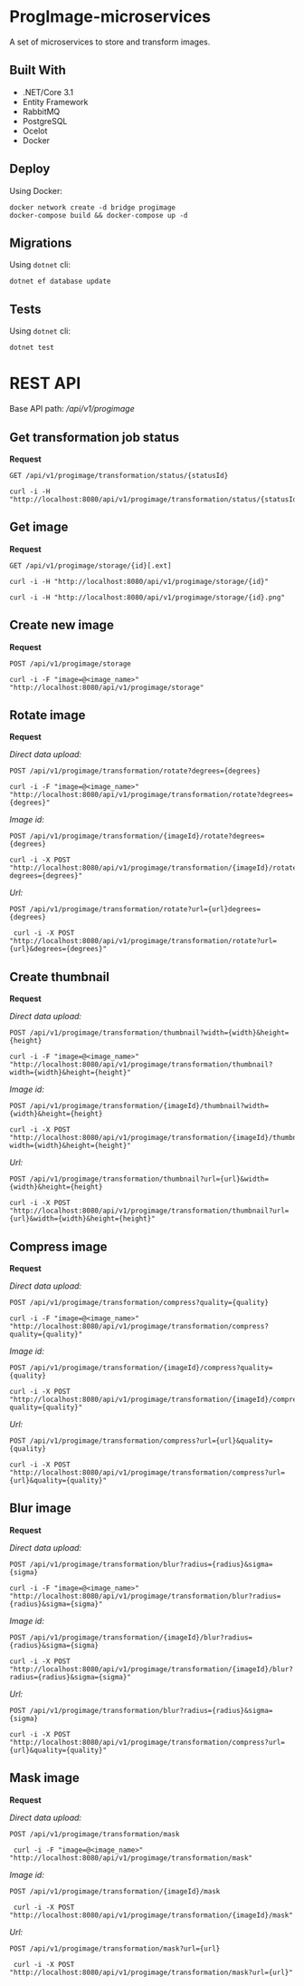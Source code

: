 ProgImage-microservices
=========
A set of microservices to store and transform images.

Built With
----------
* .NET/Core 3.1
* Entity Framework
* RabbitMQ
* PostgreSQL
* Ocelot
* Docker


Deploy
-------
Using Docker:
    
    docker network create -d bridge progimage
    docker-compose build && docker-compose up -d
   
   
Migrations
----------
Using `dotnet` cli:
    
    dotnet ef database update

Tests
-------
Using `dotnet` cli:

    dotnet test
 

REST API
========

Base API path: */api/v1/progimage*


Get transformation job status
------------------------------
**Request**

`GET /api/v1/progimage/transformation/status/{statusId}`

    curl -i -H "http://localhost:8080/api/v1/progimage/transformation/status/{statusId}"
    
Get image
-------------
**Request**

`GET /api/v1/progimage/storage/{id}[.ext]`

    curl -i -H "http://localhost:8080/api/v1/progimage/storage/{id}"

    curl -i -H "http://localhost:8080/api/v1/progimage/storage/{id}.png"

  
Create new image
------------------
**Request**

`POST /api/v1/progimage/storage`

    curl -i -F "image=@<image_name>" "http://localhost:8080/api/v1/progimage/storage"
  
Rotate image
---------------
**Request**

*Direct data upload:*

`POST /api/v1/progimage/transformation/rotate?degrees={degrees}`

    curl -i -F "image=@<image_name>" "http://localhost:8080/api/v1/progimage/transformation/rotate?degrees={degrees}"
    
*Image id:*

`POST /api/v1/progimage/transformation/{imageId}/rotate?degrees={degrees}`

    curl -i -X POST "http://localhost:8080/api/v1/progimage/transformation/{imageId}/rotate?degrees={degrees}"
   
*Url:*

`POST /api/v1/progimage/transformation/rotate?url={url}degrees={degrees}`

     curl -i -X POST "http://localhost:8080/api/v1/progimage/transformation/rotate?url={url}&degrees={degrees}"
 
   
Create thumbnail
------------------

**Request**

*Direct data upload:*

`POST /api/v1/progimage/transformation/thumbnail?width={width}&height={height}`

    curl -i -F "image=@<image_name>" "http://localhost:8080/api/v1/progimage/transformation/thumbnail?width={width}&height={height}"
    
*Image id:*

`POST /api/v1/progimage/transformation/{imageId}/thumbnail?width={width}&height={height}`

    curl -i -X POST "http://localhost:8080/api/v1/progimage/transformation/{imageId}/thumbnail?width={width}&height={height}"
   
*Url:*

`POST /api/v1/progimage/transformation/thumbnail?url={url}&width={width}&height={height}`

    curl -i -X POST "http://localhost:8080/api/v1/progimage/transformation/thumbnail?url={url}&width={width}&height={height}"

Compress image
-----------------

**Request**

*Direct data upload:*

`POST /api/v1/progimage/transformation/compress?quality={quality}`

    curl -i -F "image=@<image_name>" "http://localhost:8080/api/v1/progimage/transformation/compress?quality={quality}"
    
*Image id:*

`POST /api/v1/progimage/transformation/{imageId}/compress?quality={quality}`

    curl -i -X POST "http://localhost:8080/api/v1/progimage/transformation/{imageId}/compress?quality={quality}"
   
*Url:*

`POST /api/v1/progimage/transformation/compress?url={url}&quality={quality}`

    curl -i -X POST "http://localhost:8080/api/v1/progimage/transformation/compress?url={url}&quality={quality}"

Blur image
-----------------

**Request**

*Direct data upload:*

`POST /api/v1/progimage/transformation/blur?radius={radius}&sigma={sigma}`

    curl -i -F "image=@<image_name>" "http://localhost:8080/api/v1/progimage/transformation/blur?radius={radius}&sigma={sigma}"
    
*Image id:*

`POST /api/v1/progimage/transformation/{imageId}/blur?radius={radius}&sigma={sigma}`

    curl -i -X POST "http://localhost:8080/api/v1/progimage/transformation/{imageId}/blur?radius={radius}&sigma={sigma}"
   
*Url:*

`POST /api/v1/progimage/transformation/blur?radius={radius}&sigma={sigma}`

    curl -i -X POST "http://localhost:8080/api/v1/progimage/transformation/compress?url={url}&quality={quality}"
    
 Mask image
 -----------------
 
 **Request**
 
 *Direct data upload:*
 
 `POST /api/v1/progimage/transformation/mask`
 
     curl -i -F "image=@<image_name>" "http://localhost:8080/api/v1/progimage/transformation/mask"
     
 *Image id:*
 
 `POST /api/v1/progimage/transformation/{imageId}/mask`
 
     curl -i -X POST "http://localhost:8080/api/v1/progimage/transformation/{imageId}/mask"
    
 *Url:*
 
 `POST /api/v1/progimage/transformation/mask?url={url}`
 
     curl -i -X POST "http://localhost:8080/api/v1/progimage/transformation/mask?url={url}"
